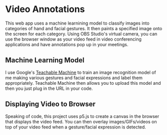 # Video Annotations

This web app uses a machine learnining model to classify images into categories of hand and facial gestures. It then paints a specified image onto the screen for each category. Using OBS Studio's virtual camera, you can use the browser window as your video feed in video conferencing applications and have annotations pop up in your meetings.

## Machine Learning Model

I use Google's [Teachable Machine](https://teachablemachine.withgoogle.com/) to train an image recognition model of me making various gestures and facial expressions and label them appropriately. Teachable Machine then allows you to upload this model and then you just plug in the URL in your code.

## Displaying Video to Browser

Speaking of code, this project uses p5.js to create a canvas in the browser that displays the video feed. You can then overlay images/GIFs/videos on top of your video feed when a gesture/facial expression is detected.
